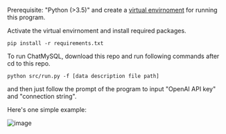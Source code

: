 Prerequisite: "Python (>3.5)" and create a [virtual envirnoment](https://docs.python.org/3/library/venv.html) for running this program. 

Activate the virtual envirnoment and install required packages.

`pip install -r requirements.txt`

To run ChatMySQL, download this repo and run following commands after cd to this repo.

`python src/run.py -f [data description file path]`

and then just follow the prompt of the program to input "OpenAI API key" and "connection string".

Here's one simple example: 

![image](https://github.com/user-attachments/assets/904d9af1-8770-42c2-99c4-fe01f4f0d90f)








